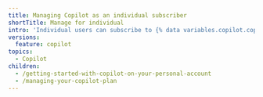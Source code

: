 ```yaml
---
title: Managing Copilot as an individual subscriber
shortTitle: Manage for individual
intro: 'Individual users can subscribe to {% data variables.copilot.copilot_pro_short %}, {% data variables.copilot.copilot_pro_plus_short %}, or {% data variables.copilot.copilot_free_short %} for personal use.'
versions:
  feature: copilot
topics:
  - Copilot
children:
  - /getting-started-with-copilot-on-your-personal-account
  - /managing-your-copilot-plan
---
```

